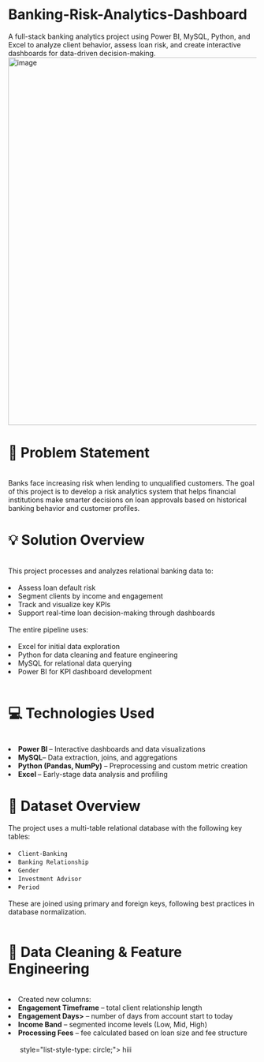 # Banking-Risk-Analytics-Dashboard

A full-stack banking analytics project using Power BI, MySQL, Python, and Excel to analyze client behavior, assess loan risk, and create interactive dashboards for data-driven decision-making.
<img width="1280" height="745" alt="image" src="https://github.com/user-attachments/assets/7698988f-1c21-4d3a-aab1-d4ae09eaca8b" />
</br>
<h1>🧠 Problem Statement</h1></br>
Banks face increasing risk when lending to unqualified customers. The goal of this project is to develop a risk analytics system that helps financial institutions make smarter decisions on loan approvals based on historical banking behavior and customer profiles.
</br>
<h1>💡 Solution Overview</h1></br>
This project processes and analyzes relational banking data to:
</br></br>
<li>Assess loan default risk</li>
<li>Segment clients by income and engagement</li>
<li>Track and visualize key KPIs</li>
<li>Support real-time loan decision-making through dashboards
</br></br>
The entire pipeline uses:
</br></br>
<li>Excel for initial data exploration</li>
<li>Python for data cleaning and feature engineering</li>
<li>MySQL for relational data querying</li>
<li>Power BI for KPI dashboard development</li>
</br>
<h1>💻 Technologies Used</h1>
</br>
<li><strong>Power BI </strong> – Interactive dashboards and data visualizations</li>
<li><strong>MySQL</strong>– Data extraction, joins, and aggregations
<li><strong>Python (Pandas, NumPy)</strong> – Preprocessing and custom metric creation
<li><strong> Excel </strong>– Early-stage data analysis and profiling
</br>
<h1>📂 Dataset Overview</h1>
The project uses a multi-table relational database with the following key tables:
</br></br>
<li> <code>Client-Banking</code>
<li> <code>Banking Relationship</code>
<li> <code>Gender</code>
<li> <code>Investment Advisor</code>
<li> <code>Period</code>
</br></br>
These are joined using primary and foreign keys, following best practices in database normalization.
</br></br>
<h1>🧹 Data Cleaning & Feature Engineering</h1>
</br>
<li> Created new columns:
<li><strong>Engagement Timeframe</strong> – total client relationship length
<li><strong>Engagement Days></strong>  – number of days from account start to today
<li><strong>Income Band</strong> – segmented income levels (Low, Mid, High)
<li><strong>Processing Fees</strong> – fee calculated based on loan size and fee structure
</br></br>
<ul> style="list-style-type: circle;"> hiii</ul>



